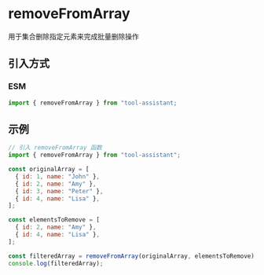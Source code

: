 # removeFromArray

用于集合删除指定元素来完成批量删除操作

## 引入方式

<!-- ### CJS

```javascript
const { removeFromArray } = require("tool-assistant");
``` -->

### ESM

```javascript
import { removeFromArray } from "tool-assistant;
```

## 示例

```javascript
// 引入 removeFromArray 函数
import { removeFromArray } from "tool-assistant";

const originalArray = [
  { id: 1, name: "John" },
  { id: 2, name: "Amy" },
  { id: 3, name: "Peter" },
  { id: 4, name: "Lisa" },
];

const elementsToRemove = [
  { id: 2, name: "Amy" },
  { id: 4, name: "Lisa" },
];

const filteredArray = removeFromArray(originalArray, elementsToRemove);
console.log(filteredArray);
```
